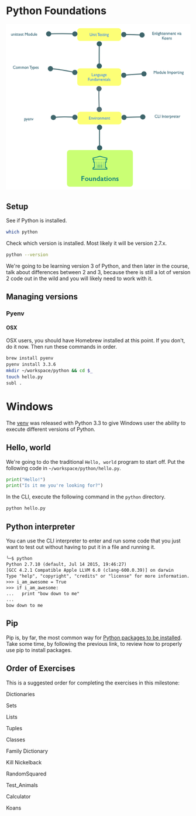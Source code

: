# Python Foundations

![API Era Milestone](./python-foundations.png)


## Setup

See if Python is installed.

```bash
which python
```

Check which version is installed. Most likely it will be version 2.7.x.

```bash
python --version
```

We're going to be learning version 3 of Python, and then later in the course, talk about differences between 2 and 3, because there is still a lot of version 2 code out in the wild and you will likely need to work with it.

## Managing versions

### Pyenv

#### OSX

OSX users, you should have Homebrew installed at this point. If you don't, do it now. Then run these commands in order.

```bash
brew install pyenv
pyenv install 3.3.6
mkdir ~/workspace/python && cd $_
touch hello.py
subl .
```

# Windows

The [venv](https://docs.python.org/3/library/venv.html#module-venv) was released with Python 3.3 to give Windows user the ability to execute different versions of Python.

## Hello, world

We're going to do the traditional `Hello, world` program to start off. Put the following code in `~/workspace/python/hello.py`.

```python
print("Hello!")
print("Is it me you're looking for?")
```

In the CLI, execute the following command in the `python` directory.

```bash
python hello.py
```

## Python interpreter

You can use the CLI interpreter to enter and run some code that you just want to test out without having to put it in a file and running it.

```
╰─$ python
Python 2.7.10 (default, Jul 14 2015, 19:46:27) 
[GCC 4.2.1 Compatible Apple LLVM 6.0 (clang-600.0.39)] on darwin
Type "help", "copyright", "credits" or "license" for more information.
>>> i_am_awesome = True
>>> if i_am_awesome:
...   print "bow down to me"
... 
bow down to me
```

## Pip

Pip is, by far, the most common way for [Python packages to be installed](https://packaging.python.org/en/latest/installing/#use-pip-for-installing). Take some time, by following the previous link, to review how to properly use pip to install packages.

## Order of Exercises

This is a suggested order for completing the exercises in this milestone:

Dictionaries

Sets

Lists

Tuples

Classes

Family Dictionary

Kill Nickelback

RandomSquared

Test_Animals

Calculator 

Koans


